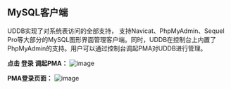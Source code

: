 

## MySQL客户端

UDDB实现了对系统表访问的全部支持， 支持Navicat、PhpMyAdmin、Sequel
Pro等大部分的MySQL图形界面管理客户端。同时，UDDB在控制台上内置了PhpMyAdmin的支持。用户可以通过控制台调起PMA对UDDB进行管理。

**点击 登录 调起PMA：** ![image](/database/uddb/uddb04.png)

**PMA登录页面：** ![image](/database/uddb/uddb05.png)
